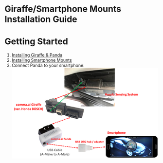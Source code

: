 Giraffe/Smartphone Mounts Installation Guide
=====

Getting Started
=======================
1. [Installing Giraffe & Panda ](./commaai_giraffe_installation/README.md)
2. [Installing Smartphone Mounts](./smartphone_mounts_installation/README.md)
3. Connect Panda to your smartphone: <br>
     ![](./installation_diagram.png) 
